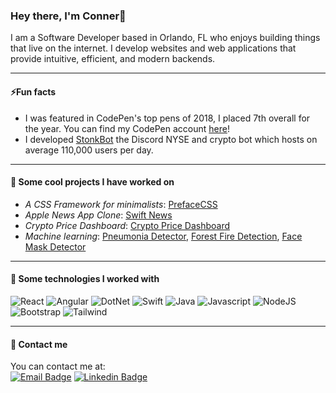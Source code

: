 ### Hey there, I'm Conner👋

I am a Software Developer based in Orlando, FL who enjoys building things that live on the internet. I develop websites and web applications that provide intuitive, efficient, and modern backends.

---
#### ⚡️Fun facts
  - I was featured in CodePen's top pens of 2018, I placed 7th overall for the year. You can find my CodePen account [here](https://codepen.io/cluzier/pens/popular)!
  - I developed [StonkBot](https://discord.bots.gg/bots/736277718324477982) the Discord NYSE and crypto bot which hosts on average 110,000 users per day.

---
#### 🌱 Some cool projects I have worked on

  - *A CSS Framework for minimalists*: [PrefaceCSS](https://github.com/cluzier/PrefaceCSS)
  - *Apple News App Clone*: [Swift News](https://github.com/cluzier/Swift-News/tree/main)
  - *Crypto Price Dashboard*: [Crypto Price Dashboard](https://github.com/cluzier/crypto-price-dashboard)
  - *Machine learning*: [Pneumonia Detector](https://github.com/cluzier/Pneumonia-Detector), [Forest Fire Detection](https://github.com/cluzier/Forest-Fire-Detection-TensorFlow), [Face Mask Detector](https://github.com/cluzier/Face-Mask-Detection)

---
#### 🚀 Some technologies I worked with

<p>
<img alt="React" src="https://img.shields.io/badge/React-20232A?style=for-the-badge&logo=react&logoColor=61DAFB"/>
<img alt="Angular" src="https://img.shields.io/badge/Angular-DD0031?style=for-the-badge&logo=angular&logoColor=white" />
<img alt="DotNet" src="https://img.shields.io/badge/.NET-5C2D91?style=for-the-badge&logo=.net&logoColor=white" />
<img alt="Swift" src="https://img.shields.io/badge/Swift-FA7343?style=for-the-badge&logo=swift&logoColor=white"/>
<img alt="Java" src="https://img.shields.io/badge/Java-ED8B00?style=for-the-badge&logo=java&logoColor=white"/>
<img alt="Javascript" src ="https://img.shields.io/badge/JavaScript-F7DF1E?style=for-the-badge&logo=javascript&logoColor=black"/>
<img alt="NodeJS" src="https://img.shields.io/badge/Node.js-43853D?style=for-the-badge&logo=node.js&logoColor=white" />
<img alt="Bootstrap" src="https://img.shields.io/badge/Bootstrap-563D7C?style=for-the-badge&logo=bootstrap&logoColor=white" />
<img alt="Tailwind" src="https://img.shields.io/badge/Tailwind_CSS-38B2AC?style=for-the-badge&logo=tailwind-css&logoColor=white" />
</p>

---
#### 💬 Contact me

You can contact me at: <br>
[![Email Badge](https://img.shields.io/badge/Microsoft_Outlook-0078D4?style=for-the-badge&logo=microsoft-outlook&logoColor=white)](mailto:connerluzier@outlook.com)
[![Linkedin Badge](https://img.shields.io/badge/LinkedIn-0077B5?style=for-the-badge&logo=linkedin&logoColor=white&link)](https://www.linkedin.com/in/connerluzier/)

